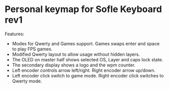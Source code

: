 # Personal keymap for Sofle Keyboard rev1


Features:

- Modes for Qwerty and Games support. Games swaps enter and space to play FPS games.
- Modified Qwerty layout to allow usage without hidden layers.
- The OLED on master half shows selected OS, Layer and caps lock state.
- The secondary display shows a logo and the wpm counter.
- Left encoder controls arrow left/right. Right encoder arrow up/down.
- Left encoder click switch to game mode. Right encoder click switches to Qwerty mode.


